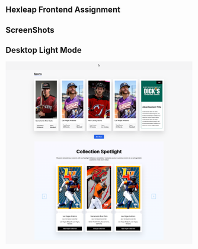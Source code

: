 ## Hexleap Frontend Assignment

## ScreenShots

## Desktop Light Mode
![Desktop Light Mode](public/DesktopLight.png)
